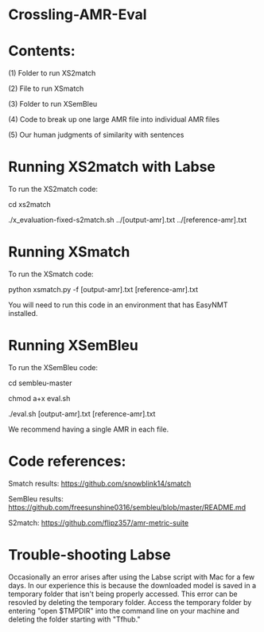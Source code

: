 # Crossling-AMR-Eval

# Contents:
(1) Folder to run XS2match

(2) File to run XSmatch

(3) Folder to run XSemBleu

(4) Code to break up one large AMR file into individual AMR files

(5) Our human judgments of similarity with sentences

# Running XS2match with Labse

To run the XS2match code:

cd xs2match

./x_evaluation-fixed-s2match.sh ../[output-amr].txt ../[reference-amr].txt

# Running XSmatch

To run the XSmatch code:

python xsmatch.py -f [output-amr].txt [reference-amr].txt

You will need to run this code in an environment that has EasyNMT installed.

# Running XSemBleu

To run the XSemBleu code:

cd sembleu-master

chmod a+x eval.sh

./eval.sh [output-amr].txt [reference-amr].txt

We recommend having a single AMR in each file.

# Code references:

Smatch results: https://github.com/snowblink14/smatch

SemBleu results: https://github.com/freesunshine0316/sembleu/blob/master/README.md

S2match: https://github.com/flipz357/amr-metric-suite


# Trouble-shooting Labse
Occasionally an error arises after using the Labse script with Mac for a few days. In our experience this is because the downloaded model is saved in a temporary folder that isn't being properly accessed. This error can be resovled by deleting the temporary folder. Access the temporary folder by entering "open $TMPDIR" into the command line on your machine and deleting the folder starting with "Tfhub."
